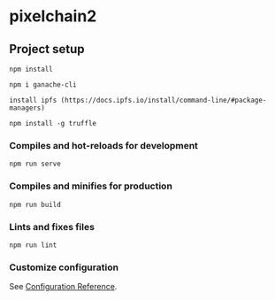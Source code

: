 # pixelchain2

## Project setup
```
npm install

npm i ganache-cli

install ipfs (https://docs.ipfs.io/install/command-line/#package-managers)

npm install -g truffle

```

### Compiles and hot-reloads for development
```
npm run serve
```

### Compiles and minifies for production
```
npm run build
```

### Lints and fixes files
```
npm run lint
```

### Customize configuration
See [Configuration Reference](https://cli.vuejs.org/config/).
